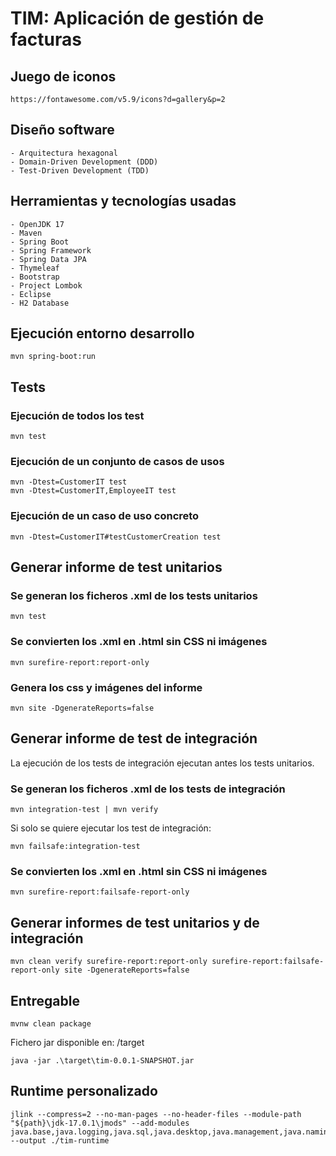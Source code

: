 # TIM: Aplicación de gestión de facturas

## Juego de iconos

```
https://fontawesome.com/v5.9/icons?d=gallery&p=2
```

## Diseño software

    - Arquitectura hexagonal
    - Domain-Driven Development (DDD)
    - Test-Driven Development (TDD)   

## Herramientas y tecnologías usadas

    - OpenJDK 17
    - Maven
    - Spring Boot    
    - Spring Framework
    - Spring Data JPA    
    - Thymeleaf
    - Bootstrap
    - Project Lombok
    - Eclipse
    - H2 Database
    
## Ejecución entorno desarrollo
```
mvn spring-boot:run
```


## Tests

### Ejecución de todos los test

```
mvn test
```

### Ejecución de un conjunto de casos de usos

```
mvn -Dtest=CustomerIT test
mvn -Dtest=CustomerIT,EmployeeIT test
```

### Ejecución de un caso de uso concreto

```
mvn -Dtest=CustomerIT#testCustomerCreation test
```

## Generar informe de test unitarios

### Se generan los ficheros .xml de los tests unitarios
```
mvn test
```

### Se convierten los .xml en .html sin CSS ni imágenes

```
mvn surefire-report:report-only
```

### Genera los css y imágenes del informe

```
mvn site -DgenerateReports=false
```

## Generar informe de test de integración

La ejecución de los tests de integración ejecutan antes los tests unitarios.

### Se generan los ficheros .xml de los tests de integración
```
mvn integration-test | mvn verify
```

Si solo se quiere ejecutar los test de integración: 

```
mvn failsafe:integration-test
```

### Se convierten los .xml en .html sin CSS ni imágenes

```
mvn surefire-report:failsafe-report-only
```

## Generar informes de test unitarios y de integración
```
mvn clean verify surefire-report:report-only surefire-report:failsafe-report-only site -DgenerateReports=false
```

## Entregable

```
mvnw clean package
```
Fichero jar disponible en: /target

```
java -jar .\target\tim-0.0.1-SNAPSHOT.jar
```

## Runtime personalizado
```
jlink --compress=2 --no-man-pages --no-header-files --module-path "${path}\jdk-17.0.1\jmods" --add-modules java.base,java.logging,java.sql,java.desktop,java.management,java.naming,jdk.unsupported --output ./tim-runtime
```